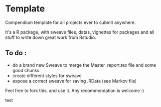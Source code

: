 # Template

Compendium template for all projects ever to submit anywhere. 

It's a R package, with sweave files, datas, vignettes for packages and all stuff to write down great work from Rstudio.

## To do : 

- do a brand new Sweave to merge the Master_report.tex file and some good chunks
- create different styles for sweave
- expose a correct sweave for saving .RData (see Markov file)


Feel free to fork this, and use it. Any recommendation is welcome :)

test
